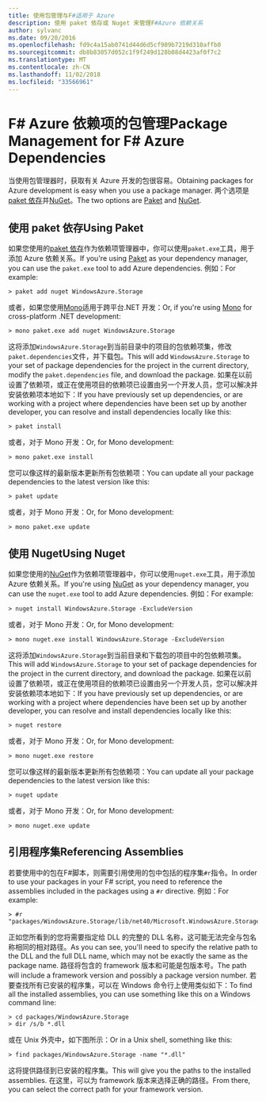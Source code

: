 ```yaml
---
title: 使用包管理与F#适用于 Azure
description: 使用 paket 依存或 Nuget 来管理F#Azure 依赖关系
author: sylvanc
ms.date: 09/20/2016
ms.openlocfilehash: fd9c4a15ab0741d44d6d5cf909b7219d310affb0
ms.sourcegitcommit: db8b83057d052c1f9f249d128b08d4423af0f7c2
ms.translationtype: MT
ms.contentlocale: zh-CN
ms.lasthandoff: 11/02/2018
ms.locfileid: "33566961"
---
```

# <a name="package-management-for-f-azure-dependencies"></a><span data-ttu-id="ecf79-103">F# Azure 依赖项的包管理</span><span class="sxs-lookup"><span data-stu-id="ecf79-103">Package Management for F# Azure Dependencies</span></span>

<span data-ttu-id="ecf79-104">当使用包管理器时，获取有关 Azure 开发的包很容易。</span><span class="sxs-lookup"><span data-stu-id="ecf79-104">Obtaining packages for Azure development is easy when you use a package manager.</span></span> <span data-ttu-id="ecf79-105">两个选项是[paket 依存](https://fsprojects.github.io/Paket/)并[NuGet](https://www.nuget.org/)。</span><span class="sxs-lookup"><span data-stu-id="ecf79-105">The two options are [Paket](https://fsprojects.github.io/Paket/) and [NuGet](https://www.nuget.org/).</span></span>

## <a name="using-paket"></a><span data-ttu-id="ecf79-106">使用 paket 依存</span><span class="sxs-lookup"><span data-stu-id="ecf79-106">Using Paket</span></span>

<span data-ttu-id="ecf79-107">如果您使用的[paket 依存](https://fsprojects.github.io/Paket/)作为依赖项管理器中，你可以使用`paket.exe`工具，用于添加 Azure 依赖关系。</span><span class="sxs-lookup"><span data-stu-id="ecf79-107">If you're using [Paket](https://fsprojects.github.io/Paket/) as your dependency manager, you can use the `paket.exe` tool to add Azure dependencies.</span></span> <span data-ttu-id="ecf79-108">例如：</span><span class="sxs-lookup"><span data-stu-id="ecf79-108">For example:</span></span>

    > paket add nuget WindowsAzure.Storage

<span data-ttu-id="ecf79-109">或者，如果您使用[Mono](https://www.mono-project.com/)适用于跨平台.NET 开发：</span><span class="sxs-lookup"><span data-stu-id="ecf79-109">Or, if you're using [Mono](https://www.mono-project.com/) for cross-platform .NET development:</span></span>

    > mono paket.exe add nuget WindowsAzure.Storage

<span data-ttu-id="ecf79-110">这将添加`WindowsAzure.Storage`到当前目录中的项目的包依赖项集，修改`paket.dependencies`文件，并下载包。</span><span class="sxs-lookup"><span data-stu-id="ecf79-110">This will add `WindowsAzure.Storage` to your set of package dependencies for the project in the current directory, modify the `paket.dependencies` file, and download the package.</span></span> <span data-ttu-id="ecf79-111">如果在以前设置了依赖项，或正在使用项目的依赖项已设置由另一个开发人员，您可以解决并安装依赖项本地如下：</span><span class="sxs-lookup"><span data-stu-id="ecf79-111">If you have previously set up dependencies, or are working with a project where dependencies have been set up by another developer, you can resolve and install dependencies locally like this:</span></span>

    > paket install

<span data-ttu-id="ecf79-112">或者，对于 Mono 开发：</span><span class="sxs-lookup"><span data-stu-id="ecf79-112">Or, for Mono development:</span></span>

    > mono paket.exe install

<span data-ttu-id="ecf79-113">您可以像这样的最新版本更新所有包依赖项：</span><span class="sxs-lookup"><span data-stu-id="ecf79-113">You can update all your package dependencies to the latest version like this:</span></span>

    > paket update

<span data-ttu-id="ecf79-114">或者，对于 Mono 开发：</span><span class="sxs-lookup"><span data-stu-id="ecf79-114">Or, for Mono development:</span></span>

    > mono paket.exe update

## <a name="using-nuget"></a><span data-ttu-id="ecf79-115">使用 Nuget</span><span class="sxs-lookup"><span data-stu-id="ecf79-115">Using Nuget</span></span>

<span data-ttu-id="ecf79-116">如果您使用的[NuGet](https://www.nuget.org/)作为依赖项管理器中，你可以使用`nuget.exe`工具，用于添加 Azure 依赖关系。</span><span class="sxs-lookup"><span data-stu-id="ecf79-116">If you're using [NuGet](https://www.nuget.org/) as your dependency manager, you can use the `nuget.exe` tool to add Azure dependencies.</span></span> <span data-ttu-id="ecf79-117">例如：</span><span class="sxs-lookup"><span data-stu-id="ecf79-117">For example:</span></span>

    > nuget install WindowsAzure.Storage -ExcludeVersion

<span data-ttu-id="ecf79-118">或者，对于 Mono 开发：</span><span class="sxs-lookup"><span data-stu-id="ecf79-118">Or, for Mono development:</span></span>

    > mono nuget.exe install WindowsAzure.Storage -ExcludeVersion

<span data-ttu-id="ecf79-119">这将添加`WindowsAzure.Storage`到当前目录和下载包的项目中的包依赖项集。</span><span class="sxs-lookup"><span data-stu-id="ecf79-119">This will add `WindowsAzure.Storage` to your set of package dependencies for the project in the current directory, and download the package.</span></span> <span data-ttu-id="ecf79-120">如果在以前设置了依赖项，或正在使用项目的依赖项已设置由另一个开发人员，您可以解决并安装依赖项本地如下：</span><span class="sxs-lookup"><span data-stu-id="ecf79-120">If you have previously set up dependencies, or are working with a project where dependencies have been set up by another developer, you can resolve and install dependencies locally like this:</span></span>

    > nuget restore 

<span data-ttu-id="ecf79-121">或者，对于 Mono 开发：</span><span class="sxs-lookup"><span data-stu-id="ecf79-121">Or, for Mono development:</span></span>

    > mono nuget.exe restore

<span data-ttu-id="ecf79-122">您可以像这样的最新版本更新所有包依赖项：</span><span class="sxs-lookup"><span data-stu-id="ecf79-122">You can update all your package dependencies to the latest version like this:</span></span>

    > nuget update

<span data-ttu-id="ecf79-123">或者，对于 Mono 开发：</span><span class="sxs-lookup"><span data-stu-id="ecf79-123">Or, for Mono development:</span></span>

    > mono nuget.exe update

## <a name="referencing-assemblies"></a><span data-ttu-id="ecf79-124">引用程序集</span><span class="sxs-lookup"><span data-stu-id="ecf79-124">Referencing Assemblies</span></span>

<span data-ttu-id="ecf79-125">若要使用中的包在F#脚本，则需要引用使用的包中包括的程序集`#r`指令。</span><span class="sxs-lookup"><span data-stu-id="ecf79-125">In order to use your packages in your F# script, you need to reference the assemblies included in the packages using a `#r` directive.</span></span> <span data-ttu-id="ecf79-126">例如：</span><span class="sxs-lookup"><span data-stu-id="ecf79-126">For example:</span></span>

    > #r "packages/WindowsAzure.Storage/lib/net40/Microsoft.WindowsAzure.Storage.dll"

<span data-ttu-id="ecf79-127">正如您所看到的您将需要指定给 DLL 的完整的 DLL 名称，这可能无法完全与包名称相同的相对路径。</span><span class="sxs-lookup"><span data-stu-id="ecf79-127">As you can see, you'll need to specify the relative path to the DLL and the full DLL name, which may not be exactly the same as the package name.</span></span> <span data-ttu-id="ecf79-128">路径将包含的 framework 版本和可能是包版本号。</span><span class="sxs-lookup"><span data-stu-id="ecf79-128">The path will include a framework version and possibly a package version number.</span></span> <span data-ttu-id="ecf79-129">若要查找所有已安装的程序集，可以在 Windows 命令行上使用类似如下：</span><span class="sxs-lookup"><span data-stu-id="ecf79-129">To find all the installed assemblies, you can use something like this on a Windows command line:</span></span>

    > cd packages/WindowsAzure.Storage
    > dir /s/b *.dll

<span data-ttu-id="ecf79-130">或在 Unix 外壳中，如下图所示：</span><span class="sxs-lookup"><span data-stu-id="ecf79-130">Or in a Unix shell, something like this:</span></span>

    > find packages/WindowsAzure.Storage -name "*.dll"

<span data-ttu-id="ecf79-131">这将提供路径到已安装的程序集。</span><span class="sxs-lookup"><span data-stu-id="ecf79-131">This will give you the paths to the installed assemblies.</span></span> <span data-ttu-id="ecf79-132">在这里，可以为 framework 版本来选择正确的路径。</span><span class="sxs-lookup"><span data-stu-id="ecf79-132">From there, you can select the correct path for your framework version.</span></span>
